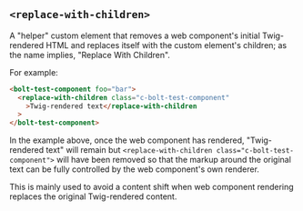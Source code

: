 ## `<replace-with-children>`

A "helper" custom element that removes a web component's initial Twig-rendered HTML and replaces itself with the custom element's children; as the name implies, "Replace With Children".

For example:

```html
<bolt-test-component foo="bar">
  <replace-with-children class="c-bolt-test-component"
    >Twig-rendered text</replace-with-children
  >
</bolt-test-component>
```

In the example above, once the web component has rendered, "Twig-rendered text" will remain but `<replace-with-children class="c-bolt-test-component">` will have been removed so that the markup around the original text can be fully controlled by the web component's own renderer.

This is mainly used to avoid a content shift when web component rendering replaces the original Twig-rendered content.
